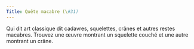 ```yaml
---
Title: Quête macabre (\#31)
---
```


Qui dit art classique dit cadavres, squelettes, crânes et autres restes macabres.
Trouvez une œuvre montrant un squelette couché et une autre montrant un crâne.

